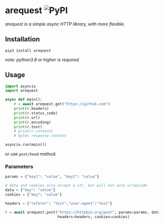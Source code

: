 # arequest ![PyPI](https://img.shields.io/pypi/v/arequest) 
_arequest is a simple async HTTP library, with more flexible._  
  
## Installation
`pip3 install arequest`  
  
*note: python3.8 or higher is required.*  
  
## Usage
``` python
import asyncio
import arequest

async def main():
    r = await arequest.get("https://github.com")
    print(r.headers)
    print(r.status_code)
    print(r.url)
    print(r.encoding)
    print(r.text)
    # print(r.content)
    # bytes response content

asyncio.run(main())
```
or use `post/head` method.

### Parameters
``` python
params = {"key1": "value", "key2": "value"}

# data and cookies also accept a str, but will not auto urlencode
data = {"key": "value"}
cookies = {"key": "value"}

headers = {"referer": "test","user-agent":"test"}

r = await arequest.post("https://httpbin.org/post", params=params, data=data,
                        headers=headers, cookies=cookies)

```
  
  
  


